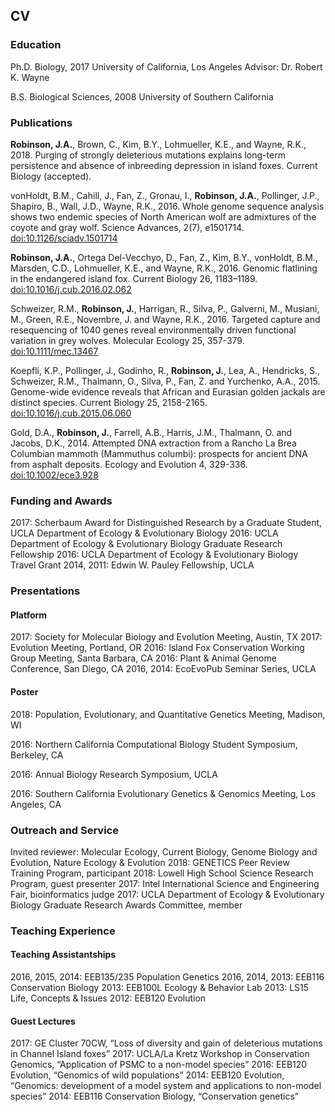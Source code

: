
## CV

### Education
Ph.D. Biology, 2017
  University of California, Los Angeles
  Advisor: Dr. Robert K. Wayne
  
B.S. Biological Sciences, 2008
  University of Southern California


### Publications
**Robinson, J.A.**, Brown, C., Kim, B.Y., Lohmueller, K.E., and Wayne, R.K., 2018. Purging of strongly deleterious mutations explains long-term persistence and absence of inbreeding depression in island foxes. Current Biology (accepted).

vonHoldt, B.M., Cahill, J., Fan, Z., Gronau, I., **Robinson, J.A.**, Pollinger, J.P., Shapiro, B., Wall, J.D., Wayne, R.K., 2016. Whole genome sequence analysis shows two endemic species of North American wolf are admixtures of the coyote and gray wolf. Science Advances, 2(7), e1501714. [doi:10.1126/sciadv.1501714](https://doi.org/10.1126/sciadv.1501714)

**Robinson, J.A.**, Ortega Del-Vecchyo, D., Fan, Z., Kim, B.Y., vonHoldt, B.M., Marsden, C.D., Lohmueller, K.E., and Wayne, R.K., 2016. Genomic flatlining in the endangered island fox. Current Biology 26, 1183–1189. [doi:10.1016/j.cub.2016.02.062](https://doi.org/10.1016/j.cub.2016.02.062)

Schweizer, R.M., **Robinson, J.**, Harrigan, R., Silva, P., Galverni, M., Musiani, M., Green, R.E., Novembre, J. and Wayne, R.K., 2016. Targeted capture and resequencing of 1040 genes reveal environmentally driven functional variation in grey wolves. Molecular Ecology 25, 357-379. [doi:10.1111/mec.13467](https://doi.org/10.1111/mec.13467)

Koepfli, K.P., Pollinger, J., Godinho, R., **Robinson, J.**, Lea, A., Hendricks, S., Schweizer, R.M., Thalmann, O., Silva, P., Fan, Z. and Yurchenko, A.A., 2015. Genome-wide evidence reveals that African and Eurasian golden jackals are distinct species. Current Biology 25, 2158-2165. [doi:10.1016/j.cub.2015.06.060](https://doi.org/10.1016/j.cub.2015.06.060)

Gold, D.A., **Robinson, J.**, Farrell, A.B., Harris, J.M., Thalmann, O. and Jacobs, D.K., 2014. Attempted DNA extraction from a Rancho La Brea Columbian mammoth (Mammuthus columbi): prospects for ancient DNA from asphalt deposits. Ecology and Evolution 4, 329-336. [doi:10.1002/ece3.928](https://doi.org/10.1002/ece3.928)


### Funding and Awards
2017: Scherbaum Award for Distinguished Research by a Graduate Student, UCLA Department of Ecology & Evolutionary Biology
2016: UCLA Department of Ecology & Evolutionary Biology Graduate Research Fellowship
2016: UCLA Department of Ecology & Evolutionary Biology Travel Grant
2014, 2011: Edwin W. Pauley Fellowship, UCLA


### Presentations
#### Platform
2017: Society for Molecular Biology and Evolution Meeting, Austin, TX
2017: Evolution Meeting, Portland, OR
2016: Island Fox Conservation Working Group Meeting, Santa Barbara, CA
2016: Plant & Animal Genome Conference, San Diego, CA
2016, 2014: EcoEvoPub Seminar Series, UCLA

#### Poster
2018: Population, Evolutionary, and Quantitative Genetics Meeting, Madison, WI

2016: Northern California Computational Biology Student Symposium, Berkeley, CA

2016: Annual Biology Research Symposium, UCLA

2016: Southern California Evolutionary Genetics & Genomics Meeting, Los Angeles, CA


### Outreach and Service
Invited reviewer: Molecular Ecology, Current Biology, Genome Biology and Evolution, Nature Ecology & Evolution
2018: GENETICS Peer Review Training Program, participant
2018: Lowell High School Science Research Program, guest presenter
2017: Intel International Science and Engineering Fair, bioinformatics judge
2017: UCLA Department of Ecology & Evolutionary Biology Graduate Research Awards Committee, member


### Teaching Experience
#### Teaching Assistantships
2016, 2015, 2014: EEB135/235 Population Genetics
2016, 2014, 2013: EEB116 Conservation Biology
2013: EEB100L Ecology & Behavior Lab
2013: LS15 Life, Concepts & Issues
2012: EEB120 Evolution

#### Guest Lectures
2017: GE Cluster 70CW, “Loss of diversity and gain of deleterious mutations in Channel Island foxes” 
2017: UCLA/La Kretz Workshop in Conservation Genomics, “Application of PSMC to a non-model species”
2016: EEB120 Evolution, “Genomics of wild populations”
2014: EEB120 Evolution, “Genomics: development of a model system and applications to non-model species”
2014: EEB116 Conservation Biology, “Conservation genetics”
